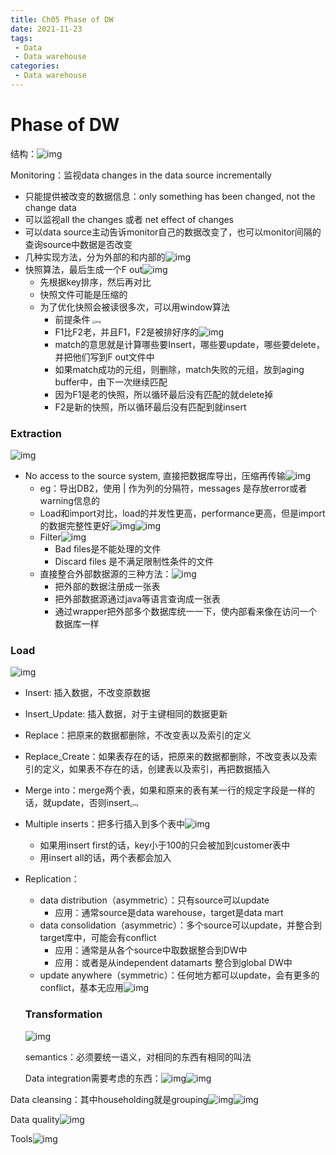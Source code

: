 ```yaml
---
title: Ch05 Phase of DW
date: 2021-11-23
tags:
 - Data
 - Data warehouse
categories:
 - Data warehouse
---
```




# Phase of DW

结构：![img](https://markdown-1301334775.cos.eu-frankfurt.myqcloud.com/markdown/366ca190-70e2-402a-ac2d-0d44937b2322-14899999.jpg)



Monitoring：监视data changes in the data source incrementally

+ 只能提供被改变的数据信息：only something has been changed, not the change data
+ 可以监视all the changes 或者 net effect of changes
+ 可以data source主动告诉monitor自己的数据改变了，也可以monitor间隔的查询source中数据是否改变
+ 几种实现方法，分为外部的和内部的![img](https://markdown-1301334775.cos.eu-frankfurt.myqcloud.com/markdown/f5ff812d-039f-488f-931d-fc8087b305b5-14899999.jpg)
+ 快照算法，最后生成一个F out![img](https://markdown-1301334775.cos.eu-frankfurt.myqcloud.com/markdown/2d3b56c3-deff-4ac5-af02-f945578ed03f-14899999.jpg)
  + 先根据key排序，然后再对比
  + 快照文件可能是压缩的
  + 为了优化快照会被读很多次，可以用window算法
    + 前提条件  <img src="https://markdown-1301334775.cos.eu-frankfurt.myqcloud.com/markdown/7d83836a-4a1c-4bf4-977d-aa630e0c5804-14899999.jpg" alt="img" style="zoom:33%;" />
    + F1比F2老，并且F1，F2是被排好序的![img](https://markdown-1301334775.cos.eu-frankfurt.myqcloud.com/markdown/91d1e8fb-68ee-41e7-ba0d-a2a8b8ffb0ff-14899999.jpg)
    + match的意思就是计算哪些要Insert，哪些要update，哪些要delete，并把他们写到F out文件中
    + 如果match成功的元组，则删除，match失败的元组，放到aging buffer中，由下一次继续匹配
    + 因为F1是老的快照，所以循环最后没有匹配的就delete掉
    + F2是新的快照，所以循环最后没有匹配到就insert



### Extraction

![img](https://markdown-1301334775.cos.eu-frankfurt.myqcloud.com/markdown/94ee60d2-811a-41fc-8ca8-96f74c01a7d5-14899999.jpg)

+ No access to the source system, 直接把数据库导出，压缩再传输![img](https://markdown-1301334775.cos.eu-frankfurt.myqcloud.com/markdown/f1041c15-59aa-4f6e-89cb-9fccb425b5b1-14899999.jpg)
  + eg：导出DB2，使用 | 作为列的分隔符，messages 是存放error或者warning信息的
  + Load和import对比，load的并发性更高，performance更高，但是import的数据完整性更好![img](https://markdown-1301334775.cos.eu-frankfurt.myqcloud.com/markdown/ecf7da09-5d35-418e-b213-f1c4ba13b4d0-14899999.jpg)![img](https://markdown-1301334775.cos.eu-frankfurt.myqcloud.com/markdown/c9407b9f-b7a2-4385-9e97-8a9a9a11227e-14899999.jpg)
  + Filter![img](https://markdown-1301334775.cos.eu-frankfurt.myqcloud.com/markdown/86966c54-761a-46ab-bcf1-78597ca36958-14899999.jpg)
    + Bad files是不能处理的文件
    + Discard files 是不满足限制性条件的文件
  + 直接整合外部数据源的三种方法：![img](https://markdown-1301334775.cos.eu-frankfurt.myqcloud.com/markdown/5890fdcb-54ef-4980-9bbe-8c9666403ff8-14899999.jpg)
    + 把外部的数据注册成一张表
    + 把外部数据源通过java等语言查询成一张表
    + 通过wrapper把外部多个数据库统一一下，使内部看来像在访问一个数据库一样

 

### Load

![img](https://markdown-1301334775.cos.eu-frankfurt.myqcloud.com/markdown/cd277738-ddf8-4e82-a46d-f2431716d264-14899999.jpg)

+ Insert: 插入数据，不改变原数据

+ Insert_Update:  插入数据，对于主键相同的数据更新

+ Replace：把原来的数据都删除，不改变表以及索引的定义

+ Replace_Create：如果表存在的话，把原来的数据都删除，不改变表以及索引的定义，如果表不存在的话，创建表以及索引，再把数据插入

+ Merge into：merge两个表，如果和原来的表有某一行的规定字段是一样的话，就update，否则insert<img src="https://markdown-1301334775.cos.eu-frankfurt.myqcloud.com/markdown/da1f535f-67d5-44b9-8938-14a35e212bae-14899999.jpg" alt="img" style="zoom: 33%;" />

+ Multiple inserts：把多行插入到多个表中![img](https://markdown-1301334775.cos.eu-frankfurt.myqcloud.com/markdown/5673e6d3-eb54-4966-980b-a818eaed6274-14899999.jpg)

  + 如果用insert first的话，key小于100的只会被加到customer表中
  + 用insert all的话，两个表都会加入

+ Replication：

  + data distribution（asymmetric）：只有source可以update
    + 应用：通常source是data warehouse，target是data mart
  + data consolidation（asymmetric）：多个source可以update，并整合到target库中，可能会有conflict
    + 应用：通常是从各个source中取数据整合到DW中
    + 应用：或者是从independent datamarts 整合到global DW中
  + update anywhere（symmetric）：任何地方都可以update，会有更多的conflict，基本无应用![img](https://markdown-1301334775.cos.eu-frankfurt.myqcloud.com/markdown/3ea716d5-ae86-4714-b210-cff1ca101e99-14899999.jpg)

  

  ### Transformation

  ![img](https://markdown-1301334775.cos.eu-frankfurt.myqcloud.com/markdown/c3438857-f61f-40a7-ae9b-1bde6550080c-14899999.jpg)

  semantics：必须要统一语义，对相同的东西有相同的叫法

  Data integration需要考虑的东西：![img](https://markdown-1301334775.cos.eu-frankfurt.myqcloud.com/markdown/1c9b32a6-e354-425e-91c7-4e067cd04456-14899999.jpg)![img](https://markdown-1301334775.cos.eu-frankfurt.myqcloud.com/markdown/c62eb1ec-c207-4082-bde3-84a1144f9335-14899999.jpg)

  

Data cleansing：其中householding就是grouping![img](https://markdown-1301334775.cos.eu-frankfurt.myqcloud.com/markdown/d95ebd48-0e5e-40f0-92d0-5c5d01d42a32-14899999.jpg)![img](https://markdown-1301334775.cos.eu-frankfurt.myqcloud.com/markdown/9afe0128-b890-43bd-b149-2e4d03090601-14899999.jpg)



Data quality![img](https://markdown-1301334775.cos.eu-frankfurt.myqcloud.com/markdown/50d95c4f-c3bb-4dd4-8c83-8c40b86f4e17-14899999.jpg)



Tools![img](https://markdown-1301334775.cos.eu-frankfurt.myqcloud.com/markdown/4d86995f-5500-43e7-a02c-c838a6e00055-14899999.jpg)